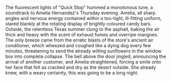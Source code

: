 The fluorescent lights of "Quick Stop" hummed a monotonous tune, a soundtrack to Amelia Hernandez's Thursday evening.  Amelia, all sharp angles and nervous energy contained within a too-tight, ill-fitting uniform, stared blankly at the rotating display of brightly coloured candy bars.  Outside, the relentless Texas summer clung to the asphalt, baking the air thick and heavy with the scent of exhaust fumes and overripe mangoes.  The only breeze came from the erratic blasts of the store's ancient air conditioner, which wheezed and coughed like a dying dog every few minutes, threatening to send the already wilting sunflowers in the window box into complete collapse.  The bell above the door jingled, announcing the arrival of another customer, and Amelia straightened, forcing a smile onto her face that felt as cracked and dry as the desert outside.  She already knew, with a weary certainty, this was going to be a long night.
